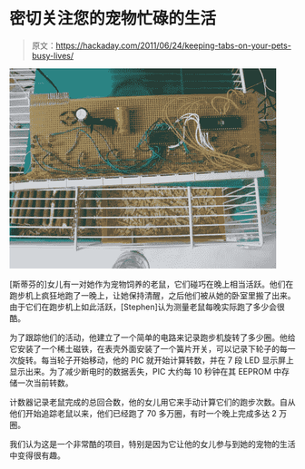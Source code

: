 # 密切关注您的宠物忙碌的生活

> 原文：<https://hackaday.com/2011/06/24/keeping-tabs-on-your-pets-busy-lives/>

![mouse_wheel_tracking](img/cc212cb2070304ceccab7acc07f87dd7.png "mouse_wheel_tracking")

[斯蒂芬的]女儿有一对她作为宠物饲养的老鼠，它们碰巧在晚上相当活跃。他们在跑步机上疯狂地跑了一晚上，让她保持清醒，之后他们被从她的卧室里搬了出来。由于它们在跑步机上如此活跃，[Stephen]认为测量老鼠每晚实际跑了多少会很酷。

为了跟踪他们的活动，他建立了一个简单的电路来记录跑步机旋转了多少圈。他给它安装了一个稀土磁铁，在表壳外面安装了一个簧片开关，可以记录下轮子的每一次旋转。每当轮子开始移动，他的 PIC 就开始计算转数，并在 7 段 LED 显示屏上显示出来。为了减少断电时的数据丢失，PIC 大约每 10 秒钟在其 EEPROM 中存储一次当前转数。

计数器记录老鼠完成的总回合数，他的女儿用它来手动计算它们的跑步次数。自从他们开始追踪老鼠以来，他们已经跑了 70 多万圈，有时一个晚上完成多达 2 万圈。

我们认为这是一个非常酷的项目，特别是因为它让他的女儿参与到她的宠物的生活中变得很有趣。